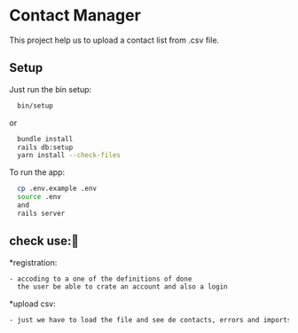 # Contact Manager

This project help us to upload a contact list from .csv file.

## Setup

Just run the bin setup:

```bash
  bin/setup
```
or

```bash
  bundle install
  rails db:setup
  yarn install --check-files
```

To run the app:

```bash
  cp .env.example .env
  source .env
  and
  rails server
```
## check use:💎

*registration:
```bash
- accoding to a one of the definitions of done
  the user be able to crate an account and also a login
```

*upload csv:
```bash
- just we have to load the file and see de contacts, errors and imports
```

